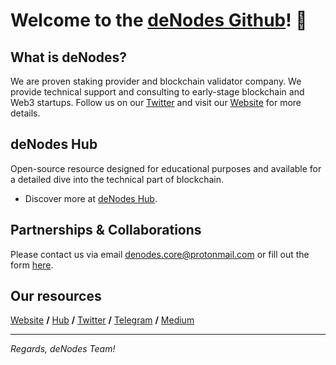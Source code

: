 # **Welcome to the [deNodes Github](https://github.com/denodesxyz)! 👋**

## What is deNodes?
We are proven staking provider and blockchain validator company. We provide technical support and consulting to early-stage blockchain and Web3 startups.
Follow us on our [Twitter](https://twitter.com/_denodes) and visit our [Website](http://denodes.xyz/) for more details.

## deNodes Hub
Open-source resource designed for educational purposes and available for a detailed dive into the technical part of blockchain. 
- Discover more at [deNodes Hub](https://hub.denodes.xyz).

## Partnerships & Collaborations
Please contact us via email denodes.core@protonmail.com or fill out the form [here](https://forms.gle/c4mMGyikFUQVJZEA7).

## Our resources
[Website](https://denodes.xyz) **/** [Hub](https://hub.denodes.xyz) **/** [Twitter](https://twitter.com/_denodes) **/** [Telegram](https://t.me/denodes) **/** [Medium](https://medium.com/@denodes)

---
*Regards, 
deNodes Team!*
<!---
denodesxyz/denodesxyz is a ✨ special ✨ repository because its `README.md` (this file) appears on your GitHub profile.
You can click the Preview link to take a look at your changes.
--->
